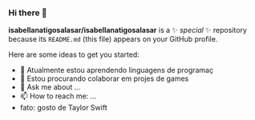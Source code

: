 ### Hi there 👋


**isabellanatigosalasar/isabellanatigosalasar** is a ✨ _special_ ✨ repository because its `README.md` (this file) appears on your GitHub profile.

Here are some ideas to get you started:

- 🌱 Atualmente estou aprendendo linguagens de programaç
- 👯 Estou procurando colaborar em projes de games
- 💬 Ask me about ...
- 📫 How to reach me: ...
-  fato: gosto de Taylor  Swift

